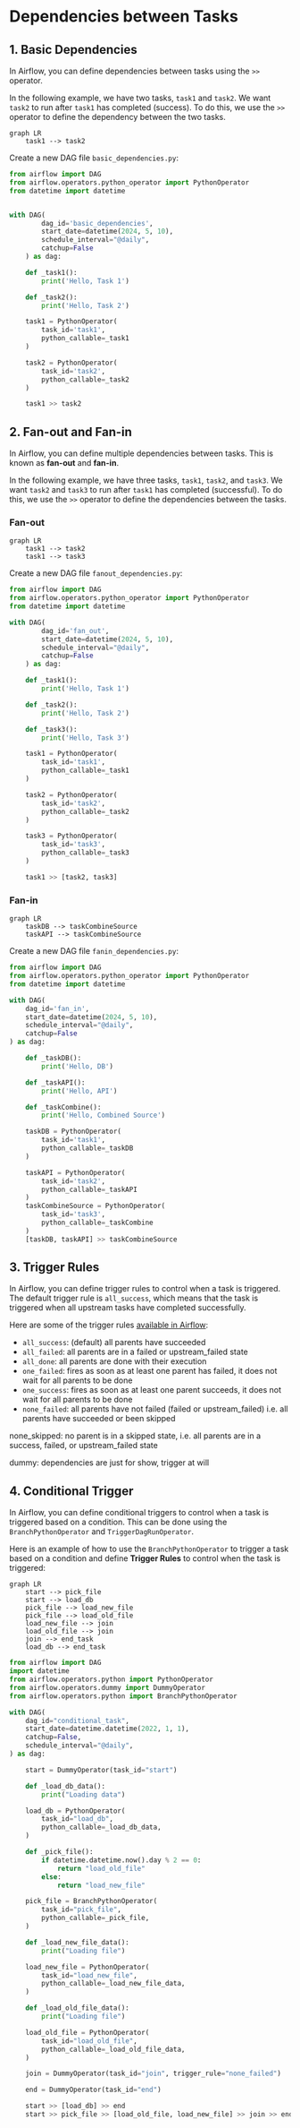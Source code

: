 # Dependencies between Tasks

## 1. Basic Dependencies

In Airflow, you can define dependencies between tasks using the `>>` operator.

In the following example, we have two tasks, `task1` and `task2`. We want `task2` to run after `task1` has completed (success). To do this, we use the `>>` operator to define the dependency between the two tasks.

```mermaid
graph LR
    task1 --> task2
```

Create a new DAG file `basic_dependencies.py`:

```python
from airflow import DAG
from airflow.operators.python_operator import PythonOperator
from datetime import datetime


with DAG(
        dag_id='basic_dependencies',
        start_date=datetime(2024, 5, 10),
        schedule_interval="@daily",
        catchup=False
    ) as dag:

    def _task1():
        print('Hello, Task 1')

    def _task2():
        print('Hello, Task 2')

    task1 = PythonOperator(
        task_id='task1',
        python_callable=_task1
    )

    task2 = PythonOperator(
        task_id='task2',
        python_callable=_task2
    )

    task1 >> task2
```

## 2. Fan-out and Fan-in

In Airflow, you can define multiple dependencies between tasks. This is known as **fan-out** and **fan-in**.

In the following example, we have three tasks, `task1`, `task2`, and `task3`. We want `task2` and `task3` to run after `task1` has completed (successful). To do this, we use the `>>` operator to define the dependencies between the tasks.

### Fan-out

```mermaid
graph LR
    task1 --> task2
    task1 --> task3
```

Create a new DAG file `fanout_dependencies.py`:

```python
from airflow import DAG
from airflow.operators.python_operator import PythonOperator
from datetime import datetime

with DAG(
        dag_id='fan_out',
        start_date=datetime(2024, 5, 10),
        schedule_interval="@daily",
        catchup=False
    ) as dag:

    def _task1():
        print('Hello, Task 1')

    def _task2():
        print('Hello, Task 2')

    def _task3():
        print('Hello, Task 3')

    task1 = PythonOperator(
        task_id='task1',
        python_callable=_task1
    )

    task2 = PythonOperator(
        task_id='task2',
        python_callable=_task2
    )

    task3 = PythonOperator(
        task_id='task3',
        python_callable=_task3
    )

    task1 >> [task2, task3]
```

### Fan-in

```mermaid
graph LR
    taskDB --> taskCombineSource
    taskAPI --> taskCombineSource
```

Create a new DAG file `fanin_dependencies.py`:

```python
from airflow import DAG
from airflow.operators.python_operator import PythonOperator
from datetime import datetime

with DAG(
    dag_id='fan_in',
    start_date=datetime(2024, 5, 10),
    schedule_interval="@daily",
    catchup=False
) as dag:

    def _taskDB():
        print('Hello, DB')

    def _taskAPI():
        print('Hello, API')

    def _taskCombine():
        print('Hello, Combined Source')

    taskDB = PythonOperator(
        task_id='task1',
        python_callable=_taskDB
    )

    taskAPI = PythonOperator(
        task_id='task2',
        python_callable=_taskAPI
    )
    taskCombineSource = PythonOperator(
        task_id='task3',
        python_callable=_taskCombine
    )
    [taskDB, taskAPI] >> taskCombineSource
```

## 3. Trigger Rules

In Airflow, you can define trigger rules to control when a task is triggered. The default trigger rule is `all_success`, which means that the task is triggered when all upstream tasks have completed successfully.

Here are some of the trigger rules [available in Airflow](https://airflow.apache.org/docs/apache-airflow/1.10.9/concepts.html#trigger-rules):

- `all_success`: (default) all parents have succeeded
- `all_failed`: all parents are in a failed or upstream_failed state
- `all_done`: all parents are done with their execution
- `one_failed`: fires as soon as at least one parent has failed, it does not wait for all parents to be done
- `one_success`: fires as soon as at least one parent succeeds, it does not wait for all parents to be done
- `none_failed`: all parents have not failed (failed or upstream_failed) i.e. all parents have succeeded or been skipped

none_skipped: no parent is in a skipped state, i.e. all parents are in a success, failed, or upstream_failed state

dummy: dependencies are just for show, trigger at will

## 4. Conditional Trigger

In Airflow, you can define conditional triggers to control when a task is triggered based on a condition. This can be done using the `BranchPythonOperator` and `TriggerDagRunOperator`.

Here is an example of how to use the `BranchPythonOperator` to trigger a task based on a condition and define **Trigger Rules** to control when the task is triggered:

```mermaid
graph LR
    start --> pick_file
    start --> load_db
    pick_file --> load_new_file
    pick_file --> load_old_file
    load_new_file --> join
    load_old_file --> join
    join --> end_task
    load_db --> end_task
```

```python
from airflow import DAG
import datetime
from airflow.operators.python import PythonOperator
from airflow.operators.dummy import DummyOperator
from airflow.operators.python import BranchPythonOperator

with DAG(
    dag_id="conditional_task",
    start_date=datetime.datetime(2022, 1, 1),
    catchup=False,
    schedule_interval="@daily",
) as dag:

    start = DummyOperator(task_id="start")

    def _load_db_data():
        print("Loading data")

    load_db = PythonOperator(
        task_id="load_db",
        python_callable=_load_db_data,
    )

    def _pick_file():
        if datetime.datetime.now().day % 2 == 0:
            return "load_old_file"
        else:
            return "load_new_file"

    pick_file = BranchPythonOperator(
        task_id="pick_file",
        python_callable=_pick_file,
    )

    def _load_new_file_data():
        print("Loading file")

    load_new_file = PythonOperator(
        task_id="load_new_file",
        python_callable=_load_new_file_data,
    )

    def _load_old_file_data():
        print("Loading file")

    load_old_file = PythonOperator(
        task_id="load_old_file",
        python_callable=_load_old_file_data,
    )

    join = DummyOperator(task_id="join", trigger_rule="none_failed")

    end = DummyOperator(task_id="end")

    start >> [load_db] >> end
    start >> pick_file >> [load_old_file, load_new_file] >> join >> end
```
